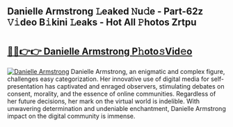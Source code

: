 ## Danielle Armstrong 𝙻eaked 𝙽u𝚍e - Part-62z 𝚅𝚒deo B𝚒kini 𝙻eaks - Hot All 𝙿hotos Zrtpu

# <h2><a href="http://ld1xt9.urlbe.top/?page=Danielle+Armstrong">🔗🔗👉👉 Danielle Armstrong P𝚑oto𝚜Vid𝚎o</a></h2>

[![Danielle Armstrong](https://i.imgur.com/eBuTRDB.gif)](http://ld1xt9.urlbe.top/?page=Danielle+Armstrong)
Danielle Armstrong, an enigmatic and complex figure, challenges easy categorization. Her innovative use of digital media for self-presentation has captivated and enraged observers, stimulating debates on consent, morality, and the essence of online communities. Regardless of her future decisions, her mark on the virtual world is indelible. With unwavering determination and undeniable enchantment, Danielle Armstrong impact on the digital community is immense.
